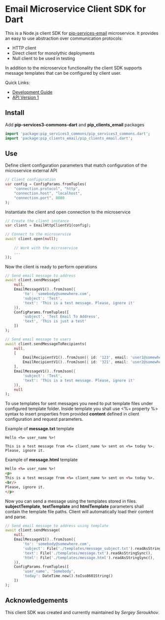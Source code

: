 # Email Microservice Client SDK for Dart

This is a Node.js client SDK for [pip-services-email](https://github.com/pip-services-infrastructure/pip-services-email-dart) microservice.
It provides an easy to use abstraction over communication protocols:

* HTTP client
* Direct client for monolythic deployments
* Null client to be used in testing

In addition to the microservice functionality the client SDK supports message templates 
that can be configured by client user. 

<a name="links"></a> Quick Links:

* [Development Guide](doc/Development.md)
* [API Version 1](doc/NodeClientApiV1.md)

## Install

Add **pip-services3-commons-dart** and **pip_clients_email** packages
```dart
import 'package:pip_services3_commons/pip_services3_commons.dart';
import 'package:pip_clients_email/pip_clients_email.dart';
```

## Use

Define client configuration parameters that match configuration of the microservice external API
```dart
// Client configuration
var config = ConfigParams.fromTuples(
	"connection.protocol", "http",
	"connection.host", "localhost",
	"connection.port", 8080
);
```
Instantiate the client and open connection to the microservice
```dart
// Create the client instance
var client = EmailHttpClientV1(config);

// Connect to the microservice
await client.open(null);
    
    // Work with the microservice
    ...
});
```

Now the client is ready to perform operations
```dart
// Send email message to address
await client.sendMessage(
    null,
    EmailMessageV1()..fromJson({ 
        'to': 'somebody@somewhere.com',
        'subject': 'Test',
        'text': 'This is a test message. Please, ignore it'
    }),
    ConfigParams.fromTuples([
        'subject', 'Test Email To Address',
        'text', 'This is just a test'
    ])
);
```

```dart
// Send email message to users
await client.sendMessageToRecipients(
    null,
    [
        EmailRecipientV1()..fromJson({ id: '123', email: 'user1@somewhere.com' }),
        EmailRecipientV1()..fromJson({ id: '321', email: 'user2@somewhere.com' })
    ],
    EmailMessageV1()..fromJson({ 
        'subject': 'Test',
        'text': 'This is a test message. Please, ignore it'
    }),
    null
);
```

To use templates for sent messages you need to put template files
under configured template folder. Inside template you shall use &lt;%= property %&gt; syntax
to insert properties from provided **content** defined in client configuration and request parameters.

Example of **message.txt** template
```text
Hello <%= user_name %>!

This is a test message from <%= client_name %> sent on <%= today %>.
Please, ignore it.
```

Example of **message.html** template
```html
Hello <%= user_name %>!
<p>
This is a test message from <%= client_name %> sent on <%= today %>. 
<br/>
Please, ignore it.
</p>
```

Now you can send a message using the templates stored in files. 
**subjectTemplate**, **textTemplate** and **htmlTemplate** parameters shall contain the template file paths.
Client will automatically load their content and parse.

```dart
// Send email message to address using template
await client.sendMessage(
    null,
    EmailMessageV1()..fromJson({  
        'to': 'somebody@somewhere.com',
        'subject': File('./templates/message_subject.txt').readAsStringSync(),
        'text': File('./templates/message.txt').readAsStringSync(),
        'html': File('./templates/message.html').readAsStringSync(),
    }),
    ConfigParams.fromTuples([
        'user_name', 'Somebody',
        'today': DateTime.now().toIso8601String()
    ])
);
```

## Acknowledgements

This client SDK was created and currently maintained by *Sergey Seroukhov*.

